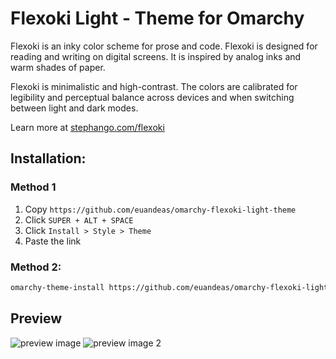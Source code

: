 # Flexoki Light - Theme for Omarchy

Flexoki is an inky color scheme for prose and code. Flexoki is designed for reading and writing on digital screens. It is inspired by analog inks and warm shades of paper.

Flexoki is minimalistic and high-contrast. The colors are calibrated for legibility and perceptual balance across devices and when switching between light and dark modes.

Learn more at [stephango.com/flexoki](https://stephango.com/flexoki)

## Installation:

### Method 1
1. Copy `https://github.com/euandeas/omarchy-flexoki-light-theme`
2. Click `SUPER + ALT + SPACE`
3. Click `Install > Style > Theme`
4. Paste the link 

### Method 2:
```bash
omarchy-theme-install https://github.com/euandeas/omarchy-flexoki-light-theme.git
```

## Preview

![preview image](https://i.imgur.com/diaiVuO.jpeg)
![preview image 2](https://i.imgur.com/mbo0GoS.png)
